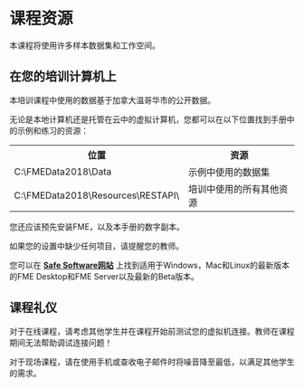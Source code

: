 # 课程资源 #

本课程将使用许多样本数据集和工作空间。

## 在您的培训计算机上 ##

本培训课程中使用的数据基于加拿大温哥华市的公开数据。

无论是本地计算机还是托管在云中的虚拟计算机，您都可以在以下位置找到手册中的示例和练习的资源：

<table>

<tr>
<th>位置</th>
<th>资源</th>
</tr>

<tr>
<td>C:\FMEData2018\Data</td>
<td>示例中使用的数据集</td>
</tr>

<tr>
<td>C:\FMEData2018\Resources\RESTAPI\</td>
<td>培训中使用的所有其他资源</td>
</tr>

</table>

您还应该预先安装FME，以及本手册的数字副本。

如果您的设置中缺少任何项目，请提醒您的教师。

您可以在 **[Safe Software网站](https://www.safe.com/support/support-resources/fme-downloads/ "Downloads Page")** 上找到适用于Windows，Mac和Linux的最新版本的FME Desktop和FME Server以及最新的Beta版本。

## 课程礼仪 ##


对于在线课程，请考虑其他学生并在课程开始前测试您的虚拟机连接。教师在课程期间无法帮助调试连接问题！

对于现场课程，请在使用手机或查收电子邮件时将噪音降至最低，以满足其他学生的需求。
